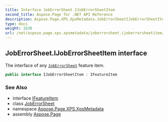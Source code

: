 ```yaml
---
title: Interface JobErrorSheet.IJobErrorSheetItem
second_title: Aspose.Page for .NET API Reference
description: Aspose.Page.XPS.XpsMetadata.JobErrorSheetIJobErrorSheetItem interface. The interface of any JobErrorSheet feature item
type: docs
weight: 1630
url: /net/aspose.page.xps.xpsmetadata/joberrorsheet.ijoberrorsheetitem/
---
```

## JobErrorSheet.IJobErrorSheetItem interface

The interface of any [`JobErrorSheet`](../joberrorsheet/) feature item.

```csharp
public interface IJobErrorSheetItem : IFeatureItem
```

### See Also

* interface [IFeatureItem](../ifeatureitem/)
* class [JobErrorSheet](../joberrorsheet/)
* namespace [Aspose.Page.XPS.XpsMetadata](../../aspose.page.xps.xpsmetadata/)
* assembly [Aspose.Page](../../)


